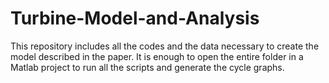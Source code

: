 # Turbine-Model-and-Analysis
This repository includes all the codes and the data necessary to create the model described in the paper. 
It is enough to open the entire folder in a Matlab project to run all the scripts and generate the cycle graphs.
